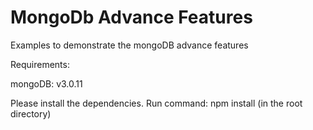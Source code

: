 # MongoDb Advance Features
Examples to demonstrate the mongoDB advance features

Requirements:

mongoDB: v3.0.11

Please install the dependencies.
Run command: npm install (in the root directory)

